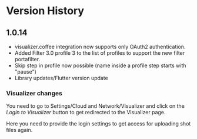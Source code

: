 # Version History

## 1.0.14

- visualizer.coffee integration now supports only OAuth2 authentication. 
- Added Filter 3.0 profile 3 to the list of profiles to support the new filter portafilter.
- Skip step in profile now possible (name inside a profile step starts with "pause")
- Library updates/Flutter version update

### Visualizer changes
You need to go to Settings/Cloud and Network/Visualizer and click on the *Login to Visualizer* button to get redirected to the Visualizer page.

Here you need to provide the login settings to get access for uploading shot files again.